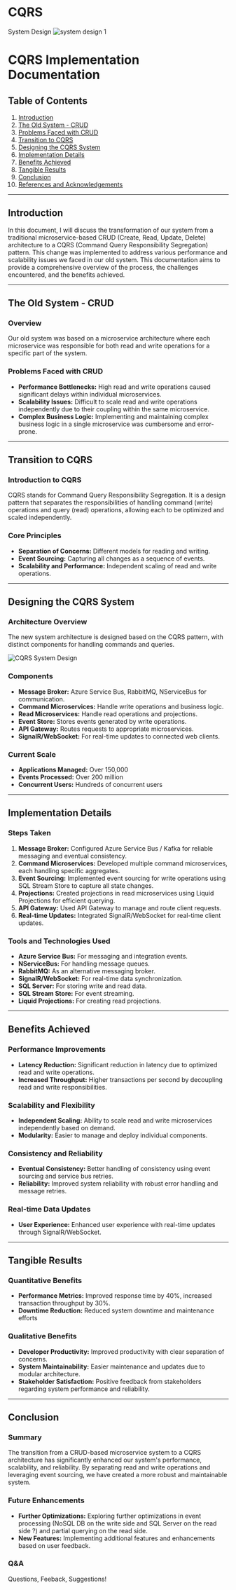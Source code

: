 # CQRS
System Design 
![system design 1](https://github.com/hardikjogi/CQRS/assets/2298585/d75e885e-5430-4d68-a1a1-7777ea91ae8f)


# CQRS Implementation Documentation

## Table of Contents
1. [Introduction](#introduction)
2. [The Old System - CRUD](#the-old-system---crud)
3. [Problems Faced with CRUD](#problems-faced-with-crud)
4. [Transition to CQRS](#transition-to-cqrs)
5. [Designing the CQRS System](#designing-the-cqrs-system)
6. [Implementation Details](#implementation-details)
7. [Benefits Achieved](#benefits-achieved)
8. [Tangible Results](#tangible-results)
9. [Conclusion](#conclusion)
10. [References and Acknowledgements](#references-and-acknowledgements)

---

## Introduction
In this document, I will discuss the transformation of our system from a traditional microservice-based CRUD (Create, Read, Update, Delete) architecture to a CQRS (Command Query Responsibility Segregation) pattern. This change was implemented to address various performance and scalability issues we faced in our old system. This documentation aims to provide a comprehensive overview of the process, the challenges encountered, and the benefits achieved.

---

## The Old System - CRUD
### Overview
Our old system was based on a microservice architecture where each microservice was responsible for both read and write operations for a specific part of the system.

### Problems Faced with CRUD
- **Performance Bottlenecks:** High read and write operations caused significant delays within individual microservices.
- **Scalability Issues:** Difficult to scale read and write operations independently due to their coupling within the same microservice.
- **Complex Business Logic:** Implementing and maintaining complex business logic in a single microservice was cumbersome and error-prone.

---

## Transition to CQRS
### Introduction to CQRS
CQRS stands for Command Query Responsibility Segregation. It is a design pattern that separates the responsibilities of handling command (write) operations and query (read) operations, allowing each to be optimized and scaled independently.

### Core Principles
- **Separation of Concerns:** Different models for reading and writing.
- **Event Sourcing:** Capturing all changes as a sequence of events.
- **Scalability and Performance:** Independent scaling of read and write operations.

---

## Designing the CQRS System
### Architecture Overview
The new system architecture is designed based on the CQRS pattern, with distinct components for handling commands and queries.

![CQRS System Design](System%20Design.JPG)

### Components
- **Message Broker:** Azure Service Bus, RabbitMQ, NServiceBus for communication.
- **Command Microservices:** Handle write operations and business logic.
- **Read Microservices:** Handle read operations and projections.
- **Event Store:** Stores events generated by write operations.
- **API Gateway:** Routes requests to appropriate microservices.
- **SignalR/WebSocket:** For real-time updates to connected web clients.

### Current Scale
- **Applications Managed:** Over 150,000
- **Events Processed:** Over 200 million
- **Concurrent Users:** Hundreds of concurrent users

---

## Implementation Details
### Steps Taken
1. **Message Broker:** Configured Azure Service Bus / Kafka for reliable messaging and eventual consistency.
2. **Command Microservices:** Developed multiple command microservices, each handling specific aggregates.
3. **Event Sourcing:** Implemented event sourcing for write operations using SQL Stream Store to capture all state changes.
4. **Projections:** Created projections in read microservices using Liquid Projections for efficient querying.
5. **API Gateway:** Used API Gateway to manage and route client requests.
6. **Real-time Updates:** Integrated SignalR/WebSocket for real-time client updates.

### Tools and Technologies Used
- **Azure Service Bus:** For messaging and integration events.
- **NServiceBus:** For handling message queues.
- **RabbitMQ:** As an alternative messaging broker.
- **SignalR/WebSocket:** For real-time data synchronization.
- **SQL Server:** For storing write and read data.
- **SQL Stream Store:** For event streaming.
- **Liquid Projections:** For creating read projections.

---

## Benefits Achieved
### Performance Improvements
- **Latency Reduction:** Significant reduction in latency due to optimized read and write operations.
- **Increased Throughput:** Higher transactions per second by decoupling read and write responsibilities.

### Scalability and Flexibility
- **Independent Scaling:** Ability to scale read and write microservices independently based on demand.
- **Modularity:** Easier to manage and deploy individual components.

### Consistency and Reliability
- **Eventual Consistency:** Better handling of consistency using event sourcing and service bus retries.
- **Reliability:** Improved system reliability with robust error handling and message retries.

### Real-time Data Updates
- **User Experience:** Enhanced user experience with real-time updates through SignalR/WebSocket.

---

## Tangible Results
### Quantitative Benefits
- **Performance Metrics:** Improved response time by 40%, increased transaction throughput by 30%.
- **Downtime Reduction:** Reduced system downtime and maintenance efforts

### Qualitative Benefits
- **Developer Productivity:** Improved productivity with clear separation of concerns.
- **System Maintainability:** Easier maintenance and updates due to modular architecture.
- **Stakeholder Satisfaction:** Positive feedback from stakeholders regarding system performance and reliability.

---

## Conclusion
### Summary
The transition from a CRUD-based microservice system to a CQRS architecture has significantly enhanced our system's performance, scalability, and reliability. By separating read and write operations and leveraging event sourcing, we have created a more robust and maintainable system.

### Future Enhancements
- **Further Optimizations:** Exploring further optimizations in event processing (NoSQL DB on the write side and SQL Server on the read side ?) and partial querying on the read side.
- **New Features:** Implementing additional features and enhancements based on user feedback.

### Q&A
Questions, Feeback, Suggestions! 



